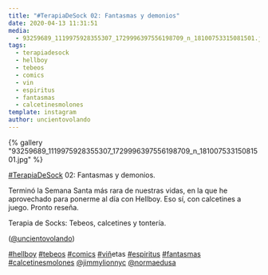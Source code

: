 ```yaml
---
title: "#TerapiaDeSock 02: Fantasmas y demonios"
date: 2020-04-13 11:31:51
media: 
  - 93259689_1119975928355307_1729996397556198709_n_18100753315081501.jpg
tags: 
  - terapiadesock
  - hellboy
  - tebeos
  - comics
  - vin
  - espiritus
  - fantasmas
  - calcetinesmolones
template: instagram
author: uncientovolando
---
```


{% gallery "93259689_1119975928355307_1729996397556198709_n_18100753315081501.jpg" %}

[#TerapiaDeSock](/tags/terapiadesock) 02: Fantasmas y demonios.

Terminó la Semana Santa más rara de nuestras vidas, en la que he aprovechado para ponerme al día con Hellboy. Eso sí, con calcetines a juego. Pronto reseña.

Terapia de Socks: Tebeos, calcetines y tontería.

([@uncientovolando](https://instagram.com/uncientovolando))

[#hellboy](/tags/hellboy) [#tebeos](/tags/tebeos) [#comics](/tags/comics) [#vin](/tags/vin)̃etas [#espiritus](/tags/espiritus) [#fantasmas](/tags/fantasmas) [#calcetinesmolones](/tags/calcetinesmolones) [@jimmylionnyc](https://instagram.com/jimmylionnyc) [@normaedusa](https://instagram.com/normaedusa)
